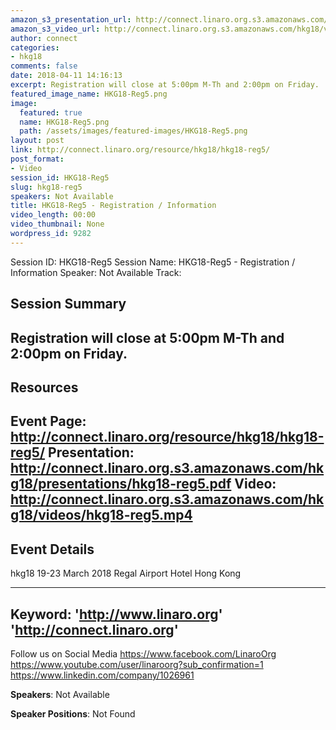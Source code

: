 ```yaml
---
amazon_s3_presentation_url: http://connect.linaro.org.s3.amazonaws.com/hkg18/presentations/hkg18-reg5.pdf
amazon_s3_video_url: http://connect.linaro.org.s3.amazonaws.com/hkg18/videos/hkg18-reg5.mp4
author: connect
categories:
- hkg18
comments: false
date: 2018-04-11 14:16:13
excerpt: Registration will close at 5:00pm M-Th and 2:00pm on Friday.
featured_image_name: HKG18-Reg5.png
image:
  featured: true
  name: HKG18-Reg5.png
  path: /assets/images/featured-images/HKG18-Reg5.png
layout: post
link: http://connect.linaro.org/resource/hkg18/hkg18-reg5/
post_format:
- Video
session_id: HKG18-Reg5
slug: hkg18-reg5
speakers: Not Available
title: HKG18-Reg5 - Registration / Information
video_length: 00:00
video_thumbnail: None
wordpress_id: 9282
---
```


Session ID: HKG18-Reg5
Session Name: HKG18-Reg5 - Registration / Information
Speaker: Not Available
Track: 


## Session Summary
Registration will close at 5:00pm M-Th and 2:00pm on Friday.
---------------------------------------------------
## Resources
Event Page: http://connect.linaro.org/resource/hkg18/hkg18-reg5/
Presentation: http://connect.linaro.org.s3.amazonaws.com/hkg18/presentations/hkg18-reg5.pdf
Video: http://connect.linaro.org.s3.amazonaws.com/hkg18/videos/hkg18-reg5.mp4
 ---------------------------------------------------
## Event Details
hkg18
19-23 March 2018 
Regal Airport Hotel Hong Kong

---------------------------------------------------
Keyword: 
'http://www.linaro.org'
'http://connect.linaro.org'
---------------------------------------------------
Follow us on Social Media
https://www.facebook.com/LinaroOrg
https://www.youtube.com/user/linaroorg?sub_confirmation=1
https://www.linkedin.com/company/1026961

**Speakers**: Not Available

**Speaker Positions**: Not Found